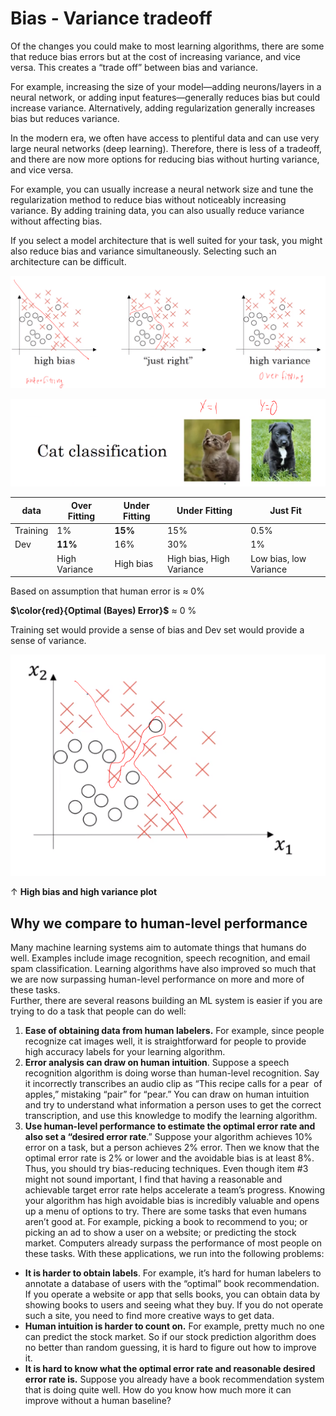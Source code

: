 # Bias - Variance tradeoff

Of the changes you could make to most learning algorithms, there are some that reduce bias errors but at the cost of increasing variance, and vice versa. This creates a “trade off” between bias and variance.

For example, increasing the size of your model—adding neurons/layers in a neural network, or adding input features—generally reduces bias but could increase variance. Alternatively, adding regularization generally increases bias but reduces variance.

In the modern era, we often have access to plentiful data and can use very large neural networks (deep learning). Therefore, there is less of a tradeoff, and there are now more options for reducing bias without hurting variance, and vice versa.

For example, you can usually increase a neural network size and tune the regularization method to reduce bias without noticeably increasing variance. By adding training data, you can also usually reduce variance without affecting bias.

If you select a model architecture that is well suited for your task, you might also reduce bias and variance simultaneously. Selecting such an architecture can be difficult.

![](images/015be386.png)


![](images/02f89e46.png)

| data     | Over Fitting  | Under Fitting | Under Fitting            | Just Fit               |
| -------- | ------------- | ------------- | ------------------------ | ---------------------- |
| Training | 1%            | **15%**       | 15%                      | 0.5%                   |
| Dev      | **11%**       | 16%           | 30%                      | 1%                     |
|          | High Variance | High bias     | High bias, High Variance | Low bias, low Variance |

Based on assumption that human error is $\approx$ 0%

**$\color{red}{Optimal (Bayes) Error}$** $\approx$ 0 %

Training set would provide a sense of bias and Dev set would provide a sense of variance.

![](images/fbd50a88.png)

$\uparrow$ **High bias and high variance plot**

##  Why we compare to human-level performance

Many machine learning systems aim to automate things that humans do well. Examples include image recognition, speech recognition, and email spam classification. Learning algorithms have also improved so much that we are now surpassing human-level performance on more and more of these tasks.  
Further, there are several reasons building an ML system is easier if you are trying to do a task that people can do well:

1. **Ease of obtaining data from human labelers.​** For example, since people recognize cat images well, it is straightforward for people to provide high accuracy labels for your learning algorithm.
2. **Error analysis can draw on human intuition**​.  Suppose a speech recognition algorithm is doing worse than human-level recognition. Say it incorrectly transcribes an audio clip as “This recipe calls for a ​pear
​ of apples,” mistaking “pair” for “pear.” You can draw on human intuition and try to understand what information a person uses to get the correct transcription, and use this knowledge to modify the learning algorithm.
3. **Use human-level performance to estimate the optimal error rate and also set a “desired error rate**​.” Suppose your algorithm achieves 10% error on a task, but a person achieves 2% error. Then we know that the optimal error rate is 2% or lower and the avoidable bias is at least 8%. Thus, you should try bias-reducing techniques.
Even though item #3 might not sound important, I find that having a reasonable and achievable target error rate helps accelerate a team’s progress. Knowing your algorithm has high avoidable bias is incredibly valuable and opens up a menu of options to try.
There are some tasks that even humans aren’t good at. For example, picking a book to recommend to you; or picking an ad to show a user on a website; or predicting the stock market. Computers already surpass the performance of most people on these tasks. With these applications, we run into the following problems:
  - **It is harder to obtain labels**.​ For example, it’s hard for human labelers to annotate a database of users with the “optimal” book recommendation. If you operate a website or app that sells books, you can obtain data by showing books to users and seeing what they buy. If you do not operate such a site, you need to find more creative ways to get data.
  - **Human intuition is harder to count on.**​ For example, pretty much no one can predict the stock market. So if our stock prediction algorithm does no better than random guessing, it is hard to figure out how to improve it.
  - **It is hard to know what the optimal error rate and reasonable desired error rate is.** ​Suppose you already have a book recommendation system that is doing quite well. How do you know how much more it can improve without a human baseline?
